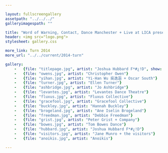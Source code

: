 ```yaml
---

layout: fullscreengallery
assetpath: "../../../"
galleryimagespath: ""

title: "Word of Warning, Contact, Dance Manchester + Live at LICA present Turn 2014"
header: <img src="logo.png">
stylesheet: gallery.css

more_link: Turn 2014
more_url: "../../current/2014-turn"

gallery:
    -   {file: "titlepage.jpg", artist: "Joshua Hubbard F*#¿!D", show: "<small>Images copyright &copy;2014 Word of Warning</small>"}
    -   {file: "owens.jpg", artist: "Christopher Owen"}
    -   {file: "yihan.jpg", artist: "Yi-Han Wu 吳逸涵 + Oscar South"}
    -   {file: "turner.jpg", artist: "Ellen Turner"}
    -   {file: "ashbridge.jpg", artist: "Jo Ashbridge"}
    -   {file: "levantes.jpg", artist: "Levantes Dance Theatre"}
    -   {file: "fluxus.jpg", artist: "Fluxus Collective"}
    -   {file: "gracefool.jpg", artist: "Gracefool Collective"}
    -   {file: "buckley.jpg", artist: "Hannah Buckley"}
    -   {file: "brogeland.jpg", artist: "Ane Iselin Brogeland"}
    -   {file: "freedman.jpg", artist: "Debbie Freedman"}
    -   {file: "grist.jpg", artist: "Peter Grist + Company"}
    -   {file: "bowes.jpg", artist: "Tom Bowes Dance"}
    -   {file: "hubbard.jpg", artist: "Joshua Hubbard F*#¿!D"}
    -   {file: "visitors.jpg", artist: "Jane Munro + the visitors"}
    -   {file: "anoikis.jpg", artist: "Anoikis"}

---
```


